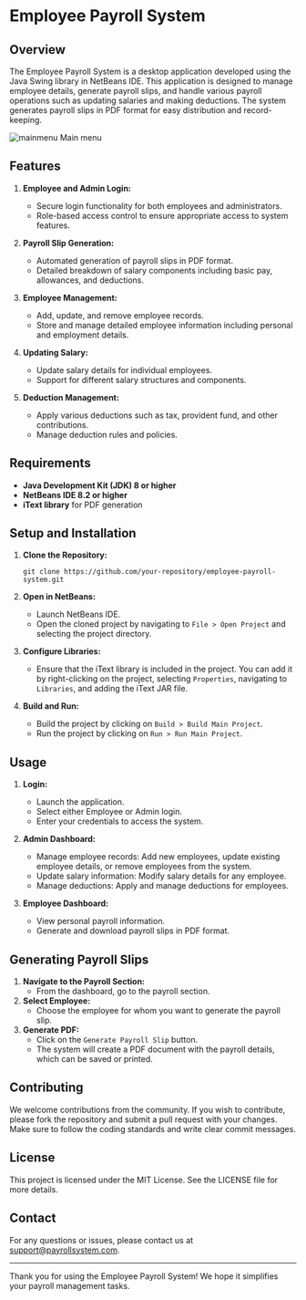# Employee Payroll System

## Overview
The Employee Payroll System is a desktop application developed using the Java Swing library in NetBeans IDE. This application is designed to manage employee details, generate payroll slips, and handle various payroll operations such as updating salaries and making deductions. The system generates payroll slips in PDF format for easy distribution and record-keeping.

![mainmenu](https://github.com/Z4IDU07/Payroll-System/assets/95475723/5fabc5ba-2818-4bb5-a06f-e099881a84ce)
         Main menu 
## Features
1. **Employee and Admin Login:**
   - Secure login functionality for both employees and administrators.
   - Role-based access control to ensure appropriate access to system features.

2. **Payroll Slip Generation:**
   - Automated generation of payroll slips in PDF format.
   - Detailed breakdown of salary components including basic pay, allowances, and deductions.

3. **Employee Management:**
   - Add, update, and remove employee records.
   - Store and manage detailed employee information including personal and employment details.

4. **Updating Salary:**
   - Update salary details for individual employees.
   - Support for different salary structures and components.

5. **Deduction Management:**
   - Apply various deductions such as tax, provident fund, and other contributions.
   - Manage deduction rules and policies.

## Requirements
- **Java Development Kit (JDK) 8 or higher**
- **NetBeans IDE 8.2 or higher**
- **iText library** for PDF generation

## Setup and Installation
1. **Clone the Repository:**
   ```
   git clone https://github.com/your-repository/employee-payroll-system.git
   ```
2. **Open in NetBeans:**
   - Launch NetBeans IDE.
   - Open the cloned project by navigating to `File > Open Project` and selecting the project directory.

3. **Configure Libraries:**
   - Ensure that the iText library is included in the project. You can add it by right-clicking on the project, selecting `Properties`, navigating to `Libraries`, and adding the iText JAR file.

4. **Build and Run:**
   - Build the project by clicking on `Build > Build Main Project`.
   - Run the project by clicking on `Run > Run Main Project`.

## Usage
1. **Login:**
   - Launch the application.
   - Select either Employee or Admin login.
   - Enter your credentials to access the system.

2. **Admin Dashboard:**
   - Manage employee records: Add new employees, update existing employee details, or remove employees from the system.
   - Update salary information: Modify salary details for any employee.
   - Manage deductions: Apply and manage deductions for employees.

3. **Employee Dashboard:**
   - View personal payroll information.
   - Generate and download payroll slips in PDF format.

## Generating Payroll Slips
1. **Navigate to the Payroll Section:**
   - From the dashboard, go to the payroll section.
2. **Select Employee:**
   - Choose the employee for whom you want to generate the payroll slip.
3. **Generate PDF:**
   - Click on the `Generate Payroll Slip` button.
   - The system will create a PDF document with the payroll details, which can be saved or printed.

## Contributing
We welcome contributions from the community. If you wish to contribute, please fork the repository and submit a pull request with your changes. Make sure to follow the coding standards and write clear commit messages.

## License
This project is licensed under the MIT License. See the LICENSE file for more details.

## Contact
For any questions or issues, please contact us at support@payrollsystem.com. 

---

Thank you for using the Employee Payroll System! We hope it simplifies your payroll management tasks.
